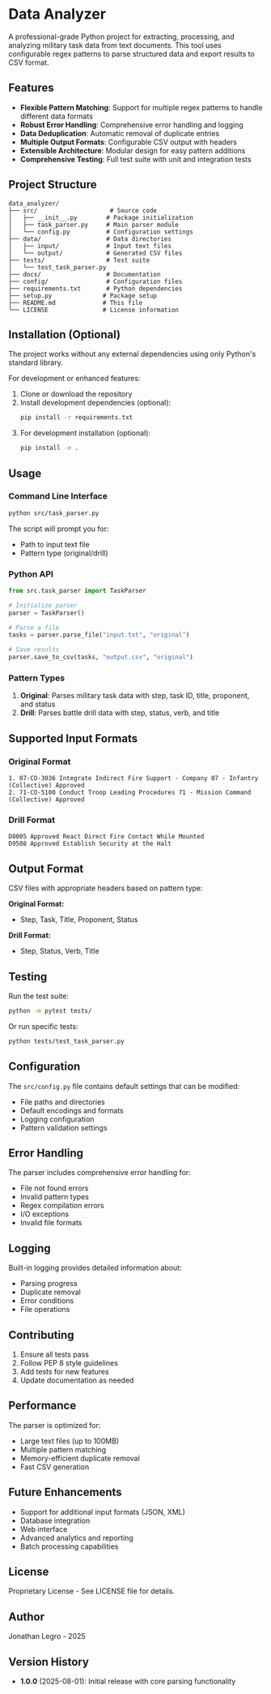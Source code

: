 # Data Analyzer

A professional-grade Python project for extracting, processing, and analyzing military task data from text documents. This tool uses configurable regex patterns to parse structured data and export results to CSV format.

## Features

- **Flexible Pattern Matching**: Support for multiple regex patterns to handle different data formats
- **Robust Error Handling**: Comprehensive error handling and logging
- **Data Deduplication**: Automatic removal of duplicate entries
- **Multiple Output Formats**: Configurable CSV output with headers
- **Extensible Architecture**: Modular design for easy pattern additions
- **Comprehensive Testing**: Full test suite with unit and integration tests

## Project Structure

```
data_analyzer/
├── src/                    # Source code
│   ├── __init__.py        # Package initialization
│   ├── task_parser.py     # Main parser module
│   └── config.py          # Configuration settings
├── data/                  # Data directories
│   ├── input/             # Input text files
│   └── output/            # Generated CSV files
├── tests/                 # Test suite
│   └── test_task_parser.py
├── docs/                  # Documentation
├── config/                # Configuration files
├── requirements.txt       # Python dependencies
├── setup.py              # Package setup
├── README.md             # This file
└── LICENSE               # License information
```

## Installation (Optional)

The project works without any external dependencies using only Python's standard library.

For development or enhanced features:
1. Clone or download the repository
2. Install development dependencies (optional):
   ```bash
   pip install -r requirements.txt
   ```
3. For development installation (optional):
   ```bash
   pip install -e .
   ```

## Usage

### Command Line Interface

```bash
python src/task_parser.py
```

The script will prompt you for:
- Path to input text file
- Pattern type (original/drill)

### Python API

```python
from src.task_parser import TaskParser

# Initialize parser
parser = TaskParser()

# Parse a file
tasks = parser.parse_file("input.txt", "original")

# Save results
parser.save_to_csv(tasks, "output.csv", "original")
```

### Pattern Types

1. **Original**: Parses military task data with step, task ID, title, proponent, and status
2. **Drill**: Parses battle drill data with step, status, verb, and title

## Supported Input Formats

### Original Format
```
1. 07-CO-3036 Integrate Indirect Fire Support - Company 07 - Infantry (Collective) Approved
2. 71-CO-5100 Conduct Troop Leading Procedures 71 - Mission Command (Collective) Approved
```

### Drill Format
```
D8005 Approved React Direct Fire Contact While Mounted
D9508 Approved Establish Security at the Halt
```

## Output Format

CSV files with appropriate headers based on pattern type:

**Original Format:**
- Step, Task, Title, Proponent, Status

**Drill Format:**
- Step, Status, Verb, Title

## Testing

Run the test suite:

```bash
python -m pytest tests/
```

Or run specific tests:

```bash
python tests/test_task_parser.py
```

## Configuration

The `src/config.py` file contains default settings that can be modified:

- File paths and directories
- Default encodings and formats
- Logging configuration
- Pattern validation settings

## Error Handling

The parser includes comprehensive error handling for:
- File not found errors
- Invalid pattern types
- Regex compilation errors
- I/O exceptions
- Invalid file formats

## Logging

Built-in logging provides detailed information about:
- Parsing progress
- Duplicate removal
- Error conditions
- File operations

## Contributing

1. Ensure all tests pass
2. Follow PEP 8 style guidelines
3. Add tests for new features
4. Update documentation as needed

## Performance

The parser is optimized for:
- Large text files (up to 100MB)
- Multiple pattern matching
- Memory-efficient duplicate removal
- Fast CSV generation

## Future Enhancements

- Support for additional input formats (JSON, XML)
- Database integration
- Web interface
- Advanced analytics and reporting
- Batch processing capabilities

## License

Proprietary License - See LICENSE file for details.

## Author

Jonathan Legro - 2025

## Version History

- **1.0.0** (2025-08-01): Initial release with core parsing functionality






